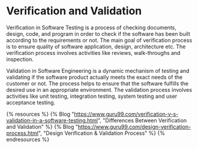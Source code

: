 # Verification and Validation

Verification in Software Testing is a process of checking documents, design, code, and program in order to check if the software has been built according to the requirements or not. The main goal of verification process is to ensure quality of software application, design, architecture etc. The verification process involves activities like reviews, walk-throughs and inspection.

Validation in Software Engineering is a dynamic mechanism of testing and validating if the software product actually meets the exact needs of the customer or not. The process helps to ensure that the software fulfills the desired use in an appropriate environment. The validation process involves activities like unit testing, integration testing, system testing and user acceptance testing.

{% resources %}
  {% Blog "https://www.guru99.com/verification-v-s-validation-in-a-software-testing.html", "Differences Between Verification and Validation" %}
  {% Blog "https://www.guru99.com/design-verification-process.html", "Design Verification & Validation Process" %}
{% endresources %}